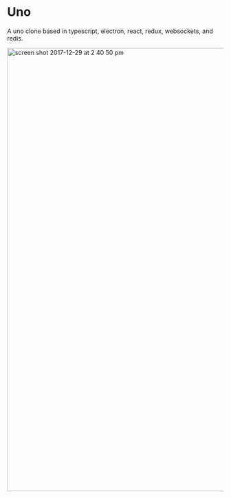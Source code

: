 # Uno

A uno clone based in typescript, electron, react, redux, websockets, and redis.

<img width="1031" alt="screen shot 2017-12-29 at 2 40 50 pm" src="https://user-images.githubusercontent.com/13956201/34447094-6ab49c2c-eca6-11e7-96c1-6209dc4e8889.png">
